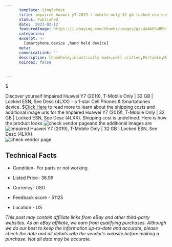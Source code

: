 ```yaml
---
      template: SinglePost
      title: impaired huawei y7 2019 t mobile only 32 gb locked esn see desc 4lxx 
      status: Published
      date: '2023-02-12'
      featuredImage: https://i.ebayimg.com/thumbs/images/g/L4oAAOSwRMhjyb37/s-l225.jpg
      categories: 
      excerpt: >-
        [smartphone,device ,hand held device]
      meta:
      canonicalLink: ''
      description: [handheld,industrially made,well crafted,Portable,Mobile,Compact,Convenient,Lightweight,Maneuverable,Man-portable,Miniature,Carriable,Hand-held,Light,Holdable,Transportable,Mobile device,Pocket-sized,On-the-go,Wireless,Cordless,Compact size,Convenient size, smartphone,device ,hand held device]
      noindex: false
      
        
---
```

$

Discover yourself Impaired Huawei Y7 (2019), T-Mobile Only | 32 GB | Locked ESN, See Desc (4LXX) - a 1-star Cell Phones & Smartphones device.
$[Click Here](https://www.ebay.com/itm/364116897093?hash=item54c70eed45%3Ag%3AL4oAAOSwRMhjyb37&mkevt=1&mkcid=1&mkrid=711-53200-19255-0&campid=%253CePNCampaignId%253E&customid=%253CreferenceId%253E&toolid=10049) to read more to learn about the shipping costs and additional image urls for the Impaired Huawei Y7 (2019), T-Mobile Only | 32 GB | Locked ESN, See Desc (4LXX). Shipping cost is undefined. Here is how the product looks ![check vendor page](https://i.ebayimg.com/thumbs/images/g/L4oAAOSwRMhjyb37/s-l225.jpg)and the additional images are![Impaired Huawei Y7 (2019), T-Mobile Only | 32 GB | Locked ESN, See Desc (4LXX)](https://i.ebayimg.com/images/g/L4oAAOSwRMhjyb37/s-l1600.jpg)![check vendor page](https://origin-galleryplus.ebayimg.com/ws/web/364116897093_2_0_1/225x225.jpg,https://origin-galleryplus.ebayimg.com/ws/web/364116897093_3_0_1/225x225.jpg)



 ## Technical Facts 



     
      

 - Condition- For parts or not working 


      

 - Listed Price- 36.99 


      

 - Currency- USD 


      

 - Feedback score - 51125 


      

 - Location - US 


      
      

 *_This post may contain affiliate links from eBay and other third-party websites. As an eBay affiliate, we earn from qualifying purchases. Although we do our best to keep the information up-to-date and accurate, please check the date and all details with the vendor's website before making a purchase. Not all data may be accurate._*






